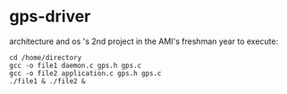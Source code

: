 # gps-driver
architecture and os 's 2nd project in the AMI's freshman year
to execute:
```
cd /home/directory
gcc -o file1 daemon.c gps.h gps.c
gcc -o file2 application.c gps.h gps.c
./file1 & ./file2 &
```
